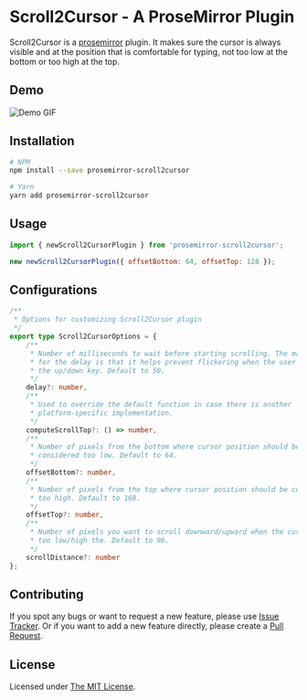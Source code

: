 # Scroll2Cursor - A ProseMirror Plugin

Scroll2Cursor is a [prosemirror](https://prosemirror.net/) plugin. It makes sure
the cursor is always visible and at the position that is comfortable for typing,
not too low at the bottom or too high at the top.

## Demo

![Demo
GIF](https://raw.githubusercontent.com/kongdivin/prosemirror-scroll2cursor/master/demo/scroll2cursor.gif)

## Installation

```bash
# NPM
npm install --save prosemirror-scroll2cursor

# Yarn
yarn add prosemirror-scroll2cursor
```

## Usage

```js
import { newScroll2CursorPlugin } from 'prosemirror-scroll2cursor';

new newScroll2CursorPlugin({ offsetBottom: 64, offsetTop: 128 });
```

## Configurations

```typescript
/**
 * Options for customizing Scroll2Cursor plugin
 */
export type Scroll2CursorOptions = {
    /**
     * Number of milliseconds to wait before starting scrolling. The main reason
     * for the delay is that it helps prevent flickering when the user hold down
     * the up/down key. Default to 50.
     */
    delay?: number,
    /**
     * Used to override the default function in case there is another
     * platform-specific implementation.
     */
    computeScrollTop?: () => number,
    /**
     * Number of pixels from the bottom where cursor position should be
     * considered too low. Default to 64.
     */
    offsetBottom?: number,
    /**
     * Number of pixels from the top where cursor position should be considered
     * too high. Default to 168.
     */
    offsetTop?: number,
    /**
     * Number of pixels you want to scroll downward/upward when the cursor is
     * too low/high the. Default to 96.
     */
    scrollDistance?: number
};
```

## Contributing

If you spot any bugs or want to request a new feature, please use [Issue
Tracker](https://github.com/kongdivin/prosemirror-scroll2cursor/issues). Or if
you want to add a new feature directly, please create a [Pull
Request](https://github.com/kongdivin/prosemirror-scroll2cursor/pulls).

## License

Licensed under [The MIT
License](https://github.com/kongdivin/prosemirror-scroll2cursor/blob/master/LICENSE).
